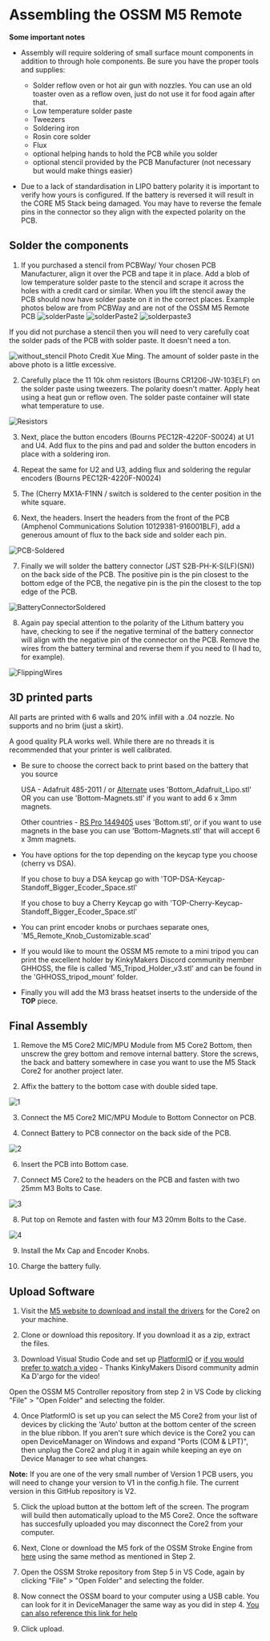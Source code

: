 
# Assembling the OSSM M5 Remote

**Some important notes**
* Assembly will require soldering of small surface mount components in addition to through hole components. Be sure you have the proper tools and supplies:
    * Solder reflow oven or hot air gun with nozzles. You can use an old toaster oven as a reflow oven, just do not use it for food again after that.
    * Low temperature solder paste
    * Tweezers
    * Soldering iron
    * Rosin core solder
    * Flux
    * optional helping hands to hold the PCB while you solder
    * optional stencil provided by the PCB Manufacturer (not necessary but would make things easier)

* Due to a lack of standardisation in LIPO battery polarity it is important to verify how yours is configured. If the battery is reversed it will result in the CORE M5 Stack being damaged. You may have to reverse the female pins in the connector so they align with the expected polarity on the PCB.

## Solder the components

1. If you purchased a stencil from PCBWay/ Your chosen PCB Manufacturer, align it over the PCB and tape it in place. Add a blob of low temperature solder paste to the stencil and scrape it across the holes with a credit card or similar. When you lift the stencil away the PCB should now have solder paste on it in the correct places. Example photos below are from PCBWay and are not of the OSSM M5 Remote PCB
![solderPaste](https://github.com/NightmareSyndrome/OSSM-M5-Remote/assets/131713378/7bfadb82-3385-47ea-94f3-8652fe080af8)
![solderPaste2](https://github.com/NightmareSyndrome/OSSM-M5-Remote/assets/131713378/62b96751-cfc3-4502-a370-034971e312ae)
![solderpaste3](https://github.com/NightmareSyndrome/OSSM-M5-Remote/assets/131713378/51d70cb2-353b-47d7-a89a-ca4f13daa100)


If you did not purchase a stencil then you will need to very carefully coat the solder pads of the PCB with solder paste. It doesn't need a ton.

![without_stencil](https://github.com/NightmareSyndrome/OSSM-M5-Remote/assets/131713378/6e634335-d5ee-4417-ba8e-f26e55206448)
Photo Credit Xue Ming. The amount of solder paste in the above photo is a little excessive.

2. Carefully place the 11 10k ohm resistors (Bourns CR1206-JW-103ELF) on the solder paste using tweezers. The polarity doesn't matter. Apply heat using a heat gun or reflow oven. The solder paste container will state what temperature to use.

![Resistors](https://github.com/NightmareSyndrome/OSSM-M5-Remote/assets/131713378/87db8ef8-29a1-498f-b41d-2c0ce7b44b00)

3. Next, place the button encoders (Bourns PEC12R-4220F-S0024) at U1 and U4. Add flux to the pins and pad and solder the button encoders in place with a soldering iron.

4. Repeat the same for U2 and U3, adding flux and soldering the regular encoders (Bourns PEC12R-4220F-N0024)

5. The (Cherry MX1A-F1NN /  switch is soldered to the center position in the white square.

6. Next, the headers. Insert the headers from the front of the PCB (Amphenol Communications Solution 10129381-916001BLF), add a generous amount of flux to the back side and solder each pin.

![PCB-Soldered](https://github.com/NightmareSyndrome/OSSM-M5-Remote/assets/131713378/6c788856-cce5-42a2-8c96-6fc6ae87ce2c)

7. Finally we will solder the battery connector (JST S2B-PH-K-S(LF)(SN)) on the back side of the PCB. The positive pin is the pin closest to the bottom edge of the PCB, the negative pin is the pin the closest to the top edge of the PCB.

![BatteryConnectorSoldered](https://github.com/NightmareSyndrome/OSSM-M5-Remote/assets/131713378/6c1c1cd7-7d8b-4631-922d-3177ff94a039)

8. Again pay special attention to the polarity of the Lithum battery you have, checking to see if the negative terminal of the battery connector will align with the negative pin of the connector on the PCB. Remove the wires from the battery terminal and reverse them if you need to (I had to, for example).

![FlippingWires](https://github.com/NightmareSyndrome/OSSM-M5-Remote/assets/131713378/232e0879-97b6-4940-85c0-7890638a2a90)

## 3D printed parts

All parts are printed with 6 walls and 20% infill with a .04 nozzle. No supports and no brim (just a skirt).

A good quality PLA works well. While there are no threads it is recommended that your printer is well calibrated.  

* Be sure to choose the correct back to print based on the battery that you source 

    USA - Adafruit 485-2011 / or [Alternate](https://www.amazon.com/EEMB-2000mAh-Battery-Rechargeable-Connector/dp/B08214DJLJ/) uses 'Bottom_Adafruit_Lipo.stl' OR you can use 'Bottom-Magnets.stl' if you want to add 6 x 3mm magnets.

    Other countries - [RS Pro 1449405](https://uk.rs-online.com/web/p/speciality-size-rechargeable-batteries/1449405) uses 'Bottom.stl', or if you want to use magnets in the base you can use 'Bottom-Magnets.stl' that will accept 6 x 3mm magnets.

* You have options for the top depending on the keycap type you choose (cherry vs DSA). 

    If you chose to buy a DSA keycap go with 'TOP-DSA-Keycap-Standoff_Bigger_Ecoder_Space.stl'

    If you chose to buy a Cherry Keycap go with 'TOP-Cherry-Keycap-Standoff_Bigger_Ecoder_Space.stl'

* You can print encoder knobs or purchaes separate ones, 'M5_Remote_Knob_Customizable.scad'

* If you would like to mount the OSSM M5 remote to a mini tripod you can print the excellent holder by KinkyMakers Discord community member GHHOSS, the file is called  'M5_Tripod_Holder_v3.stl' and can be found in the 'GHHOSS_tripod_mount' folder.

* Finally you will add the M3 brass heatset inserts to the underside of the **TOP** piece.

## Final Assembly

1. Remove the M5 Core2 MIC/MPU Module from M5 Core2 Bottom, then unscrew the grey bottom and remove internal battery. Store the screws, the back and battery somewhere in case you want to use the M5 Stack Core2 for another project later.

2. Affix the battery to the bottom case with double sided tape.

![1](image/bottom+battery.jpg?raw=true "1" )

3. Connect the M5 Core2 MIC/MPU Module to Bottom Connector on PCB.

5. Connect Battery to PCB connector on the back side of the PCB.

![2](image/bottom+pcb.png?raw=true "2" )

6. Insert the PCB into Bottom case. 

7. Connect M5 Core2 to the headers on the PCB and fasten with two 25mm M3 Bolts to Case.

![3](image/bottom+m5.jpg?raw=true "3" )

8. Put top on Remote and fasten with four M3 20mm Bolts to the Case.

![4](image/full-remote.jpg?raw=true "4" )

9. Install the Mx Cap and Encoder Knobs.

10. Charge the battery fully.

## Upload Software

1. Visit the [M5 website to download and install the drivers](https://docs.m5stack.com/en/core/core2) for the Core2 on your machine.

2. Clone or download this repository. If you download it as a zip, extract the files.

3. Download Visual Studio Code and set up [PlatformIO](https://docs.platformio.org/en/latest/integration/ide/vscode.html#installation)  or [if you would prefer to watch a video](https://docs.platformio.org/en/latest/integration/ide/vscode.html#installation) - Thanks KinkyMakers Disord community admin Ka D'argo for the video!

Open the OSSM M5 Controller repository from step 2 in VS Code by clicking "File" > "Open Folder" and selecting the folder.


4. Once PlatformIO is set up you can select the M5 Core2 from your list of devices by clicking the 'Auto' button at the bottom center of the screen in the blue ribbon. If you aren't sure which device is the Core2 you can open DeviceManager on Windows and expand "Ports (COM & LPT)", then unplug the Core2 and plug it in again while keeping an eye on Device Manager to see what changes.

__Note:__
If you are one of the very small number of Version 1 PCB users, you will need to change your version to V1 in the config.h file. The current version in this GitHub repository is V2.

5. Click the upload button at the bottom left of the screen. The program will build then automatically upload to the M5 Core2. Once the software has succesfully uploaded you may disconnect the Core2 from your computer.

5. Next, Clone or download the M5 fork of the OSSM Stroke Engine from [here](https://github.com/ortlof/OSSM-Stroke) using the same method as mentioned in Step 2.

6. Open the OSSM Stroke repository from Step 5 in VS Code, again by clicking "File" > "Open Folder" and selecting the folder.

7. Now connect the OSSM board to your computer using a USB cable. You can look for it in DeviceManager the same way as you did in step 4. [You can also reference this link for help](https://github.com/KinkyMakers/OSSM-hardware/blob/master/OSSM%20PlatformIO%20Readme.md)

8. Click upload.
